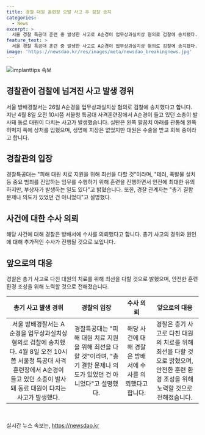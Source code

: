 ```yaml
---
title: 경찰 대원 훈련장 오발 사고 후 검찰 송치
categories:
  - News
excerpt: >
  서울 경찰 특공대 훈련 중 발생한 사고로 A순경이 업무상과실치상 혐의로 검찰에 송치됐다. A순경이 소총을 들고 있던 중 발사돼 동료 대원이 다쳤으나 생명에 지장은 없었다. 경찰은 수사를 진행 중이며, 해당 사건은 피해 대원의 치료와 안전에 대한 경찰의 노력을 강조하고 있다.
feature_text: >
  서울 경찰 특공대 훈련 중 발생한 사고로 A순경이 업무상과실치상 혐의로 검찰에 송치됐다. A순경이 소총을 들고 있던 중 발사돼 동료 대원이 다쳤으나 생명에 지장은 없었다. 경찰은 수사를 진행 중이며, 해당 사건은 피해 대원의 치료와 안전에 대한 경찰의 노력을 강조하고 있다.
image: 'https://newsdao.kr/res/images/meta/newsdao_breakingnews.jpg'
---
```


<p><img src="https://newsdao.kr/res/images/meta/newsdao_breakingnews.jpg" alt="implanttips 속보" /></p>

<h2 data-ke-size="size26">경찰관이 검찰에 넘겨진 사고 발생 경위</h2>

<p data-ke-size="size16">서울 방배경찰서는 26일 A순경을 업무상과실치상 혐의로 검찰에 송치했다고 합니다. 지난 4월 8일 오전 10시쯤 서울청 특공대 사격훈련장에서 A순경이 들고 있던 소총이 발사돼 동료 대원이 다치는 사고가 발생했습니다. 실탄은 왼쪽 팔꿈치 아래를 관통해 왼쪽 허벅지 쪽에 상처를 입혔으며, 생명에 지장은 없었지만 대원은 수술을 받고 회복 중이라고 합니다.</p>

<h2 data-ke-size="size26">경찰관의 입장</h2>

<p data-ke-size="size16">경찰특공대는 "피해 대원 치료 지원을 위해 최선을 다할 것"이라며, "테러, 폭발물 설치 등 중요 범죄를 진압하는 임무를 수행하기 위해 훈련을 진행하면서 안전에 최대한 유의하지만, 부상자가 발생하는 일도 있다"고 밝혔습니다. 또한, 경찰 관계자는 "총기 결함 문제나 의도가 있었던 건 아니었다"고 설명했다.</p>

<h2 data-ke-size="size26">사건에 대한 수사 의뢰</h2>

<p data-ke-size="size16">해당 사건에 대해 경찰은 방배서에 수사를 의뢰했다고 합니다. 총기 사고의 경위와 원인에 대해 추가적인 수사가 진행될 것으로 보입니다.</p>

<h2 data-ke-size="size26">앞으로의 대응</h2>

<p data-ke-size="size16">경찰은 총기 사고로 다친 대원의 치료를 위해 최선을 다할 것으로 밝혔으며, 안전한 훈련 환경 조성을 위해 노력할 것으로 전해졌습니다.</p>

<table>
  <thead>
    <tr>
      <th style="text-align: center;">총기 사고 발생 경위</th>
      <th style="text-align: center;">경찰의 입장</th>
      <th style="text-align: center;">수사 의뢰</th>
      <th style="text-align: center;">앞으로의 대응</th>
    </tr>
  </thead>
  <tbody>
    <tr>
      <td style="text-align: center;">서울 방배경찰서는 A순경을 업무상과실치상 혐의로 검찰에 송치했다. 4월 8일 오전 10시쯤 서울청 특공대 사격훈련장에서 A순경이 들고 있던 소총이 발사돼 동료 대원이 다치는 사고가 발생했다.</td>
      <td style="text-align: center;">경찰특공대는 "피해 대원 치료 지원을 위해 최선을 다할 것"이라며, "총기 결함 문제나 의도가 있었던 건 아니었다"고 설명했다.</td>
      <td style="text-align: center;">해당 사건에 대해 경찰은 방배서에 수사를 의뢰했다고 합니다.</td>
      <td style="text-align: center;">경찰은 총기 사고로 다친 대원의 치료를 위해 최선을 다할 것으로 밝혔으며, 안전한 훈련 환경 조성을 위해 노력할 것으로 전해졌습니다.</td>
    </tr>
  </tbody>
</table>

<p data-ke-size="size16">&nbsp;</p>
실시간 뉴스 속보는, <a href="https://newsdao.kr" rel="dofollow">https://newsdao.kr</a>


